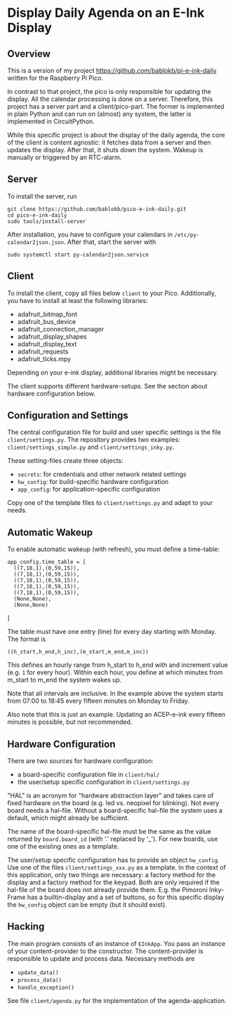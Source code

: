 Display Daily Agenda on an E-Ink Display
========================================

Overview
--------

This is a version of my project <https://github.com/bablokb/pi-e-ink-daily>
written for the Raspberry Pi Pico.

In contrast to that project, the pico is only responsible for updating
the display. All the calendar processing is done on a server. Therefore,
this project has a server part and a client/pico-part. The former is
implemented in plain Python and can run on (almost) any system,
the latter is implemented in CircuitPython.

While this specific project is about the display of the daily agenda,
the core of the client is content agnostic: it fetches data from a
server and then updates the display. After that, it shuts down the
system. Wakeup is manually or triggered by an RTC-alarm.


Server
------

To install the server, run

    git clone https://github.com/bablokb/pico-e-ink-daily.git
    cd pico-e-ink-daily
    sudo tools/install-server

After installation, you have to configure your calendars in
`/etc/py-calendar2json.json`. After that, start the server with

    sudo systemctl start py-calendar2json.service


Client
------

To install the client, copy all files below `client` to your Pico.
Additionally, you have to install at least the following libraries:

  - adafruit_bitmap_font
  - adafruit_bus_device
  - adafruit_connection_manager
  - adafruit_display_shapes
  - adafruit_display_text
  - adafruit_requests
  - adafruit_ticks.mpy

Depending on your e-ink display, additional libraries might be necessary.

The client supports different hardware-setups. See the section about
hardware configuration below.


Configuration and Settings
--------------------------

The central configuration file for build and user specific settings is
the file `client/settings.py`. The repository provides two examples:
`client/settings_simple.py` and `client/settings_inky.py`.

These setting-files create three objects:

  - `secrets`: for credentials and other network related settings
  - `hw_config`: for build-specific hardware configuration
  - `app_config`: for application-specific configuration

Copy one of the template files to `client/settings.py` and adapt to
your needs.


Automatic Wakeup
----------------

To enable automatic wakeup (with refresh), you must define a time-table:

    app_config.time_table = [
      ((7,18,1),(0,59,15)),
      ((7,18,1),(0,59,15)),
      ((7,18,1),(0,59,15)),
      ((7,18,1),(0,59,15)),
      ((7,18,1),(0,59,15)),
      (None,None),
      (None,None)
  ]

The table must have one entry (line) for every day starting with Monday.
The format is

    ((h_start,h_end,h_inc),(m_start,m_end,m_inc))

This defines an hourly range from h_start to h_end with and
increment value (e.g. `1` for every hour). Within each hour, you define
at which minutes from m_start to m_end the system wakes up.

Note that all intervals are inclusive. In the example above the system
starts from 07:00 to 18:45 every fifteen minutes on Monday to Friday.

Also note that this is just an example. Updating an ACEP-e-ink every
fifteen minutes is possible, but not recommended.


Hardware Configuration
----------------------

There are two sources for hardware configuration:

  - a board-specific configuration file in `client/hal/`
  - the user/setup specific configuration in `client/settings.py`

"HAL" is an acronym for "hardware abstraction layer" and takes care
of fixed hardware on the board (e.g. led vs. neopixel for blinking). Not
every board needs a hal-file. Without a board-specific hal-file the
system uses a default, which might already be sufficient.

The name of the board-specific hal-file must be the same
as the value returned by `board.board_id` (with '.' replaced by '_').
For new boards, use one of the existing ones as a template.

The user/setup specific configuration has to provide an object
`hw_config`. Use one of the files `client/settings_xxx.py` as a
template.  In the context of this application, only two things are
necessary: a factory method for the display and a factory method for
the keypad. Both are only required if the hal-file of the board does
not already provide them. E.g. the Pimoroni Inky-Frame has a
builtin-display and a set of buttons, so for this specific display the
`hw_config` object can be empty (but it should exist).


Hacking
-------

The main program consists of an instance of `EInkApp`. You pass an
instance of your content-provider to the constructor. The content-provider
is responsible to update and process data. Necessary methods are

  - `update_data()`
  - `process_data()`
  - `handle_exception()`

See file `client/agenda.py` for the implementation of the agenda-application.
